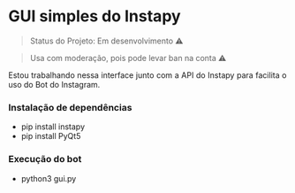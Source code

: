 # GUI simples do Instapy

> Status do Projeto: Em desenvolvimento :warning:


> Usa com moderação, pois pode levar ban na conta :warning:

<p align="justify">Estou trabalhando nessa interface junto com a API do Instapy para facilita o uso do Bot do Instagram. </p>

### Instalação de dependências
* pip install instapy
* pip install PyQt5

### Execução do bot

* python3 gui.py 
